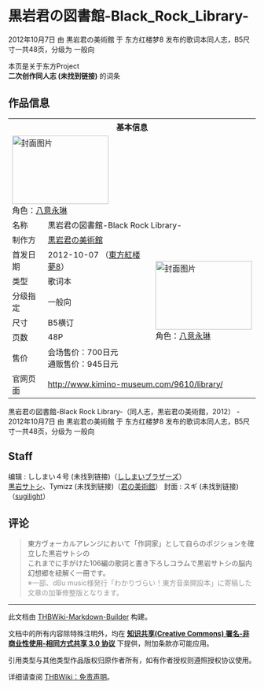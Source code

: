 # 黒岩君の図書館-Black_Rock_Library-

<!-- source html: G:\repos\THBWiki-Markdown-Builder\THBWikiMarkdown\Temp\main\5\58\ns0%3A%E9%BB%92%E5%B2%A9%E5%90%9B%E3%81%AE%E5%9B%B3%E6%9B%B8%E9%A4%A8-Black_Rock_Library-.html -->

2012年10月7日 由 黒岩君の美術館 于 东方红楼梦8 发布的歌词本同人志，B5尺寸一共48页，分级为 一般向

本页是关于东方Project  
 **二次创作同人志 (未找到链接)** 的词条

## 作品信息

<table><tbody><tr><th colspan="3">基本信息</th></tr><tr><td class="cover-artwork-mobile" colspan="2"><a href="./文件-黒岩君の図書館-Black_Rock_Library-封面.jpg.md" class="image" title="封面图片"><img alt="封面图片" src="https://upload.thwiki.cc/thumb/4/47/%E9%BB%92%E5%B2%A9%E5%90%9B%E3%81%AE%E5%9B%B3%E6%9B%B8%E9%A4%A8-Black_Rock_Library-%E5%B0%81%E9%9D%A2.jpg/196px-%E9%BB%92%E5%B2%A9%E5%90%9B%E3%81%AE%E5%9B%B3%E6%9B%B8%E9%A4%A8-Black_Rock_Library-%E5%B0%81%E9%9D%A2.jpg" decoding="async" loading="lazy" width="196" height="139" srcset="https://upload.thwiki.cc/thumb/4/47/%E9%BB%92%E5%B2%A9%E5%90%9B%E3%81%AE%E5%9B%B3%E6%9B%B8%E9%A4%A8-Black_Rock_Library-%E5%B0%81%E9%9D%A2.jpg/294px-%E9%BB%92%E5%B2%A9%E5%90%9B%E3%81%AE%E5%9B%B3%E6%9B%B8%E9%A4%A8-Black_Rock_Library-%E5%B0%81%E9%9D%A2.jpg 1.5x, https://upload.thwiki.cc/thumb/4/47/%E9%BB%92%E5%B2%A9%E5%90%9B%E3%81%AE%E5%9B%B3%E6%9B%B8%E9%A4%A8-Black_Rock_Library-%E5%B0%81%E9%9D%A2.jpg/392px-%E9%BB%92%E5%B2%A9%E5%90%9B%E3%81%AE%E5%9B%B3%E6%9B%B8%E9%A4%A8-Black_Rock_Library-%E5%B0%81%E9%9D%A2.jpg 2x" data-file-width="601" data-file-height="425"></a><div class="cover-char">角色：<a href="./八意永琳.md" title="八意永琳">八意永琳</a></div></td>
</tr><tr><td class="label">名称</td><td colspan="2"> 黒岩君の図書館-Black Rock Library- </td></tr><tr><td class="label">制作方</td><td><a href="./黒岩君の美術館.md" title="黒岩君の美術館">黒岩君の美術館</a></td><td class="cover-artwork" rowspan="7" style="min-width:196px;"><a href="./文件-黒岩君の図書館-Black_Rock_Library-封面.jpg.md" class="image" title="封面图片"><img alt="封面图片" src="https://upload.thwiki.cc/thumb/4/47/%E9%BB%92%E5%B2%A9%E5%90%9B%E3%81%AE%E5%9B%B3%E6%9B%B8%E9%A4%A8-Black_Rock_Library-%E5%B0%81%E9%9D%A2.jpg/196px-%E9%BB%92%E5%B2%A9%E5%90%9B%E3%81%AE%E5%9B%B3%E6%9B%B8%E9%A4%A8-Black_Rock_Library-%E5%B0%81%E9%9D%A2.jpg" decoding="async" loading="lazy" width="196" height="139" srcset="https://upload.thwiki.cc/thumb/4/47/%E9%BB%92%E5%B2%A9%E5%90%9B%E3%81%AE%E5%9B%B3%E6%9B%B8%E9%A4%A8-Black_Rock_Library-%E5%B0%81%E9%9D%A2.jpg/294px-%E9%BB%92%E5%B2%A9%E5%90%9B%E3%81%AE%E5%9B%B3%E6%9B%B8%E9%A4%A8-Black_Rock_Library-%E5%B0%81%E9%9D%A2.jpg 1.5x, https://upload.thwiki.cc/thumb/4/47/%E9%BB%92%E5%B2%A9%E5%90%9B%E3%81%AE%E5%9B%B3%E6%9B%B8%E9%A4%A8-Black_Rock_Library-%E5%B0%81%E9%9D%A2.jpg/392px-%E9%BB%92%E5%B2%A9%E5%90%9B%E3%81%AE%E5%9B%B3%E6%9B%B8%E9%A4%A8-Black_Rock_Library-%E5%B0%81%E9%9D%A2.jpg 2x" data-file-width="601" data-file-height="425"></a><div class="cover-char">角色：<a href="./八意永琳.md" title="八意永琳">八意永琳</a></div></td>
</tr><tr><td class="label">首发日期</td><td>2012-10-07&#160;（<a href="/展会作品列表?e=%E4%B8%9C%E6%96%B9%E7%BA%A2%E6%A5%BC%E6%A2%A6%238">東方紅楼夢8</a>）</td></tr><tr><td class="label">类型</td><td>歌词本</td></tr><tr><td class="label">分级指定</td><td>一般向</td></tr><tr><td class="label">尺寸</td><td>B5横订</td></tr><tr><td class="label">页数</td><td>48P</td></tr><tr><td class="label">售价</td><td>会场售价：700日元<br>通贩售价：945日元</td></tr>
<tr><td class="label">官网页面</td><td colspan="2"><a rel="nofollow" class="external free" href="http://www.kimino-museum.com/9610/library/">http://www.kimino-museum.com/9610/library/</a></td></tr></tbody></table>

黒岩君の図書館-Black Rock Library-（同人志，黒岩君の美術館，2012） - 2012年10月7日 由 黒岩君の美術館 于 东方红楼梦8 发布的歌词本同人志，B5尺寸一共48页，分级为 一般向

## Staff
编辑
: ししまい４号 (未找到链接)（[ししまいブラザーズ](./ししまいブラザーズ.md)）  
[黒岩サトシ](./黒岩サトシ.md)、Tymizz (未找到链接)（[君の美術館](./君の美術館.md)）
封面
: スギ (未找到链接) （[sugilight](http://ww38.sugi.eeejp.com/)）


## 评论
<blockquote><div class="poem">
<p><span lang="ja">東方ヴォーカルアレンジにおいて「作詞家」として自らのポジションを確立した黒岩サトシの<br>
これまでに手がけた106編の歌詞と書き下ろしコラムで黒岩サトシの脳内幻想郷を紐解く一冊です。<br>
<span style="color:#999999;">※一部、dBu music様発行「わかりづらい！東方音楽開設本」に寄稿した文章の加筆修整版となります。</span></span>
</p>
</div></blockquote>

  
  

  





---

此文档由 [THBWiki-Markdown-Builder](https://github.com/Delsin-Yu/THBWiki-Markdown-Builder) 构建。

文档中的所有内容除特殊注明外，均在 [**知识共享(Creative Commons) 署名-非商业性使用-相同方式共享 3.0 协议**](https://creativecommons.org/licenses/by-sa/3.0/deed.zh-hans) 下提供，附加条款亦可能应用。

引用类型与其他类型作品版权归原作者所有，如有作者授权则遵照授权协议使用。

详细请查阅 [THBWiki：免责声明](https://thbwiki.cc/THBWiki:%E5%85%8D%E8%B4%A3%E5%A3%B0%E6%98%8E)。

